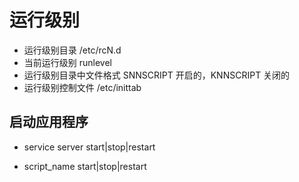 # 运行级别

- 运行级别目录 /etc/rcN.d
- 当前运行级别 runlevel
- 运行级别目录中文件格式 SNNSCRIPT 开启的，KNNSCRIPT 关闭的
- 运行级别控制文件 /etc/inittab

## 启动应用程序

- service server start|stop|restart

- script_name start|stop|restart